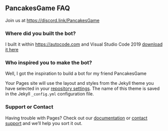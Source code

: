 ## PancakesGame FAQ

Join us at https://discord.link/PancakesGame 

### Where did you built the bot?

I built it within https://autocode.com and Visual Studio Code 2019 [download it here](https://code.visualstudio.com/)

### Who inspired you to make the bot?

Well, I got the inspiration to build a bot for my friend PancakesGame

Your Pages site will use the layout and styles from the Jekyll theme you have selected in your [repository settings](https://github.com/ZeepYT/PancakesGameFAQ/settings/pages). The name of this theme is saved in the Jekyll `_config.yml` configuration file.

### Support or Contact

Having trouble with Pages? Check out our [documentation](https://docs.github.com/categories/github-pages-basics/) or [contact support](https://support.github.com/contact) and we’ll help you sort it out.
